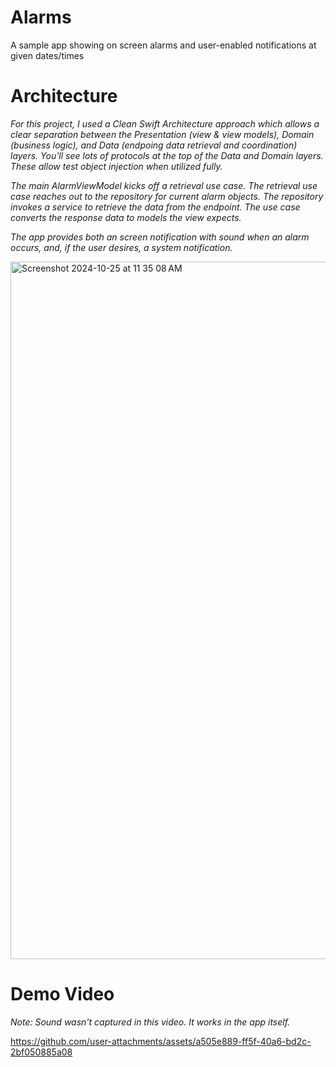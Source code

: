 # Alarms

A sample app showing on screen alarms and user-enabled notifications at given dates/times

# Architecture 

_For this project, I used a Clean Swift Architecture approach which allows a clear separation between the Presentation (view & view models), Domain (business logic), and Data (endpoing data retrieval and coordination) layers. You'll see lots of protocols at the top of the Data and Domain layers. These allow test object injection when utilized fully._

_The main AlarmViewModel kicks off a retrieval use case. The retrieval use case reaches out to the repository for current alarm objects. The repository invokes a service to retrieve the data from the endpoint. The use case converts the response data to models the view expects._

_The app provides both an screen notification with sound when an alarm occurs, and, if the user desires, a system notification._

<img width="1116" alt="Screenshot 2024-10-25 at 11 35 08 AM" src="https://github.com/user-attachments/assets/4bfd5333-0e90-4165-a053-bda6a9e0009a">


# Demo Video

_Note: Sound wasn't captured in this video. It works in the app itself._

https://github.com/user-attachments/assets/a505e889-ff5f-40a6-bd2c-2bf050885a08


